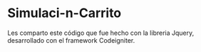 Simulaci-n-Carrito
==================

Les comparto este código que fue hecho con la libreria Jquery, desarrollado con el framework Codeigniter.
